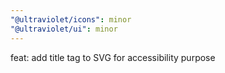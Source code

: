 ```yaml
---
"@ultraviolet/icons": minor
"@ultraviolet/ui": minor
---
```


feat: add title tag to SVG for accessibility purpose

